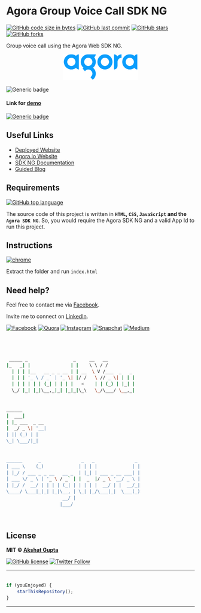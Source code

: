 # Agora Group Voice Call SDK NG

[![GitHub code size in bytes](https://img.shields.io/github/languages/code-size/akshatvg/Agora-Group-Voice-Call-SDK-NG?logo=github&style=social)](https://github.com/akshatvg/) [![GitHub last commit](https://img.shields.io/github/last-commit/akshatvg/Agora-Group-Voice-Call-SDK-NG?style=social&logo=git)](https://github.com/akshatvg/) [![GitHub stars](https://img.shields.io/github/stars/akshatvg/Agora-Group-Voice-Call-SDK-NG?style=social)](https://github.com/akshatvg/Agora-Group-Voice-Call-SDK-NG/stargazers) [![GitHub forks](https://img.shields.io/github/forks/akshatvg/Agora-Group-Voice-Call-SDK-NG?style=social&logo=git)](https://github.com/akshatvg/Agora-Group-Voice-Call-SDK-NG/network)

Group voice call using the Agora Web SDK NG.

<p align="center">
<a href="https://group-voice.akshatvg.com">
<img src="assets/img/logo.png" width="200px" alt="Agora Logo"/>
</a>
</p>

![Generic badge](https://img.shields.io/badge/Voice-Call-orange) 

#### Link for [demo](https://o2o-voice.akshatvg.com) 
[![Generic badge](https://img.shields.io/badge/view-demo-orange)](https://o2o-voice.akshatvg.com)

## Useful Links

- [Deployed Website](https://group-voice.akshatvg.com)
- [Agora.io Website](https://www.agora.io/)
- [SDK NG Documentation](https://agoraio-community.github.io/AgoraWebSDK-NG/api/en/index.html)
- [Guided Blog](https://akshatvg.medium.com/agora-group-voice-call-sdk-ng-5e03a237f068?source=friends_link&sk=399f578544e59199829a50a9da04757d)

## Requirements

[![GitHub top language](https://img.shields.io/github/languages/top/akshatvg/Agora-RTM-Web?logo=html&style=social)](https://github.com/akshatvg/)

The source code of this project is written in **`HTML`, `CSS`, `JavaScript` and the `Agora SDK NG`**. So, you would require the Agora SDK NG and a valid App Id to run this project.

## Instructions

[![chrome](https://img.shields.io/badge/Open-index.html-lightgrey.svg?logo=google-chrome&style=popout&logoColor=red)](https://o2o-voice.akshatvg.com)

Extract the folder and run `index.html`


## Need help?


Feel free to contact me via [Facebook](https://www.facebook.com/akshatvg).

Invite me to connect on [LinkedIn](https://www.linkedin.com/in/akshatvg/).

[![Facebook](https://img.shields.io/badge/Facebook-add-blue.svg?logo=facebook&logoColor=white)](https://www.facebook.com/akshatvg) [![Quora](https://img.shields.io/badge/Quora-ask-red.svg?logo=quora)](https://www.quora.com/profile/Akshat-Gupta-279) [![Instagram](https://img.shields.io/badge/Instagram-follow-purple.svg?logo=instagram&logoColor=white)](https://www.instagram.com/akshatvg/) [![Snapchat](https://img.shields.io/badge/Snapchat-add-yellow.svg?logo=snapchat&logoColor=white)](https://www.snapchat.com/add/akshatvg) [![Medium](https://img.shields.io/badge/Medium-follow-black.svg?logo=medium&logoColor=white)](https://medium.com/@akshatvg)


```bash



 _____ _                 _     __   __            
|_   _| |               | |    \ \ / /            
  | | | |__   __ _ _ __ | | __  \ V /___  _   _   
  | | | '_ \ / _` | '_ \| |/ /   \ // _ \| | | |  
  | | | | | | (_| | | | |   <    | | (_) | |_| |  
  \_/ |_| |_|\__,_|_| |_|_|\_\   \_/\___/ \__,_|  
                                                  
                                                  
______                                            
|  ___|                                           
| |_ ___  _ __                                    
|  _/ _ \| '__|                                   
| || (_) | |                                      
\_| \___/|_|                                      
                                                  
                                                  
______      _               _   _               _ 
| ___ \    (_)             | | | |             | |
| |_/ / ___ _ _ __   __ _  | |_| | ___ _ __ ___| |
| ___ \/ _ \ | '_ \ / _` | |  _  |/ _ \ '__/ _ \ |
| |_/ /  __/ | | | | (_| | | | | |  __/ | |  __/_|
\____/ \___|_|_| |_|\__, | \_| |_/\___|_|  \___(_)
                     __/ |                        
                    |___/                         

 


```

## License

**MIT &copy; [Akshat Gupta](https://github.com/akshatvg/Agora-Group-Voice-Call-SDK-NG/blob/master/LICENSE)**

[![GitHub license](https://img.shields.io/github/license/akshatvg/Agora-Group-Voice-Call-SDK-NG?style=social&logo=github)](https://github.com/akshatvg/Agora-Group-Voice-Call-SDK-NG/blob/master/LICENSE) [![Twitter Follow](https://img.shields.io/twitter/follow/akshatvg?style=social)](https://twitter.com/akshatvg)

---------

```javascript

if (youEnjoyed) {
    starThisRepository();
}

```

-----------

